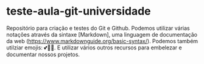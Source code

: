# teste-aula-git-universidade
Repositório para criação e testes do Git e Github.
Podemos utilizar várias notações através da sintaxe [Markdown], uma linguagem de documentação da web (https://www.markdownguide.org/basic-syntax/).
Podemos também utilziar emojis: 💕🐱‍👤. 
E utilizar vários outros recursos para embelezar e documentar nossos projetos.
